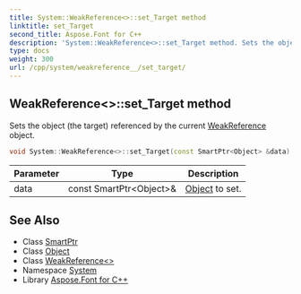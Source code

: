 ```yaml
---
title: System::WeakReference<>::set_Target method
linktitle: set_Target
second_title: Aspose.Font for C++
description: 'System::WeakReference<>::set_Target method. Sets the object (the target) referenced by the current WeakReference object in C++.'
type: docs
weight: 300
url: /cpp/system/weakreference__/set_target/
---
```

## WeakReference<>::set_Target method


Sets the object (the target) referenced by the current [WeakReference](../../weakreference/) object.

```cpp
void System::WeakReference<>::set_Target(const SmartPtr<Object> &data)
```


| Parameter | Type | Description |
| --- | --- | --- |
| data | const SmartPtr\<Object\>\& | [Object](../../object/) to set. |

## See Also

* Class [SmartPtr](../../smartptr/)
* Class [Object](../../object/)
* Class [WeakReference<>](../)
* Namespace [System](../../)
* Library [Aspose.Font for C++](../../../)
